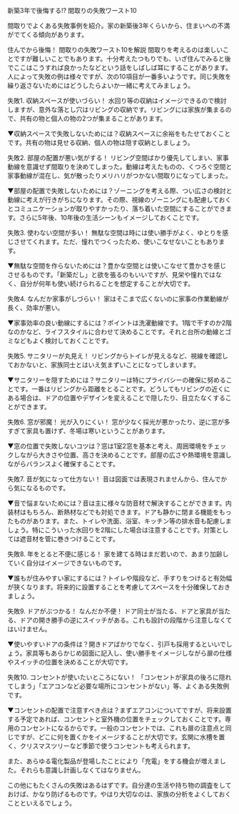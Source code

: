 
新築3年で後悔する!? 間取りの失敗ワースト10

間取りでよくある失敗事例を紹介。家の新築後3年くらいから、住まいへの不満がでてくる傾向があります。 


住んでから後悔！ 間取りの失敗ワースト10を解説
間取りを考えるのは楽しいことですが難しいことでもあります。十分考えたつもりでも、いざ住んでみると後でここはこうすれば良かったなどという話をしばしば耳にすることがあります。人によって失敗の例は様々ですが、次の10項目が一番多いようです。同じ失敗を繰り返さないためにはどうしたらよいか一緒に考えてみましょう。

失敗1. 収納スペースが使いづらい！
水回り等の収納はイメージできるので検討しますが、意外な落とし穴はリビングの収納です。リビングには家族が集まるので、共有の物と個人の物の2つが集まることがあります。

▼収納スペースで失敗しないためには？収納スペースに余裕をもたせておくことです。共有の物は見せる収納、個人の物は隠す収納としましょう。

失敗2. 部屋の配置が悪い気がする！
リビング空間ばかり優先してしまい、家事動線を意識せず間取りを決めてしまった。動線は考えたものの、くつろぐ空間と家事動線が混在し、気が散ったりメリハリがつかない間取りになってしまった。

▼部屋の配置で失敗しないためには？ゾーニングを考える際、つい広さの検討と動線に考えが行きがちになります。その際、視線のゾーニングにも配慮しておくとコミュニケーションが取りやすかったり、落ち着いた空間にすることができます。さらに5年後、10年後の生活シーンもイメージしておくことです。

失敗3. 使わない空間が多い！
無駄な空間は時には使い勝手がよく、ゆとりを感じさせてくれます。ただ、憧れでつくったため、使いこなせないこともあります。

▼無駄な空間を作らないためには？豊かな空間とは使いこなせて豊かさを感じさせるものです。「新築だし」と欲を張るのもいいですが、見栄や憧れではなく、自分が何年も使い続けられることを想定することが大切です。

失敗4. なんだか家事がしづらい！
家はそこまで広くないのに家事の作業動線が長く、効率が悪い。

▼家事効率の良い動線にするには？ポイントは洗濯動線です。1階で干すのか2階なのかなど、ライフスタイルに合わせて決めることです。それと台所の動線とゴミなどもよく検討しておくことです。

失敗5. サニタリーが丸見え！
リビングからトイレが見えるなど、視線を確認しておかないと、家族同士とはいえ気まずいことになってしまいます。

▼サニタリーを隠すためには？サニタリーは特にプライバシーの確保に努めることです。一番はリビングから距離をとることです。どうしてもリビングの近くにある場合は、ドアの位置やデザインを変えることで隠したり、目立たなくすることができます。

失敗6. 窓が邪魔！ 光が入りにくい！
窓が少なく採光が悪かったり、逆に窓が多すぎて家具も置けず、冬場は寒いということがあります。

▼窓の位置で失敗しないコツは？窓は1室2窓を基本と考え、周囲環境をチェックしながら大きさや位置、高さを決めることです。部屋の広さや熱環境を意識しながらバランスよく確保することです。

失敗7. 音が気になって仕方ない！
音は図面では表現されませんから、住んでから気になるものです。

▼音で悩まないためには？音は主に様々な防音材で解決することができます。内装材はもちろん、断熱材などでも対処できます。ドアも静かに閉まる機能をもったものがあります。また、トイレや洗面、浴室、キッチン等の排水音も配慮しましょう。特にこういった水回りを2階にした場合は注意することです。対策としては遮音材を管に巻きつけることです。

失敗8. 年をとると不便に感じる！
家を建てる時はまだ若いので、あまり加齢していく自分はイメージできないものです。

▼誰もが住みやすい家にするには？トイレや階段など、手すりをつけると有効幅が狭くなります。将来的に設置することを考慮してスペースを十分確保しておきましょう。

失敗9. ドアがぶつかる！ なんだか不便！
ドア同士が当たる、ドアと家具が当たる、ドアの開き勝手の逆にスイッチがある。これも設計の段階から注意しなくてはいけません。

▼使いやすいドアの条件は？開きドアばかりでなく、引戸も採用するといいでしょう。家具等もあらかじめ図面に記入し、使い勝手をイメージしながら扉の仕様やスイッチの位置を決めることが大切です。

失敗10. コンセントが使いたいところにない！
「コンセントが家具の後ろに隠れてしまう」「エアコンなど必要な場所にコンセントがない」等、よくある失敗例です。

▼コンセントの配置で注意すべき点は？まずエアコンについてですが、将来設置する予定であれば、コンセントと室外機の位置をチェックしておくことです。専用のコンセントになるからです。一般のコンセントでは、これも扉の注意点と同じですが、どこに何を置くかをイメージすることが大切です。玄関に水槽を置く、クリスマスツリーなど季節で使うコンセントも考えられます。

また、あらゆる電化製品が登場したことにより「充電」をする機会が増えました。それらも意識し計画しなくてはなりません。

この他にもたくさんの失敗はあるはずです。自分達の生活や持ち物の調査をしておけば、かなり防げるものです。やはり大切なのは、家族の分析をよくしておくことといえるでしょう。
